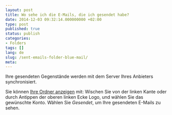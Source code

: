 ```yaml
---
layout: post
title: Wo sehe ich die E-Mails, die ich gesendet habe?
date: 2014-12-03 09:32:14.000000000 +02:00
type: post
published: true
status: publish
categories:
- Folders
tags: []
lang: de
slug: /sent-emails-folder-blue-mail/
meta:
---
```


Ihre gesendeten Gegenstände werden mit dem Server Ihres Anbieters synchronisiert.

Sie können [Ihre Ordner anzeigen](/navigate-between-folders/) mit: Wischen Sie von der linken Kante oder durch Antippen der oberen linken Ecke Logo, und wählen Sie das gewünschte Konto. Wählen Sie *Gesendet*, um Ihre gesendeten E-Mails zu sehen.
